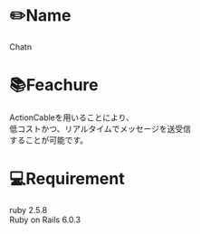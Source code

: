 # ✏️Name<br>
  
  Chatn<br>
  
# 📚Feachure<br>

  ActionCableを用いることにより、<br>
  低コストかつ、リアルタイムでメッセージを送受信<br>
  することが可能です。<br>
  
# 💻Requirement<br>

  ruby 2.5.8<br>
  Ruby on Rails 6.0.3<br>

